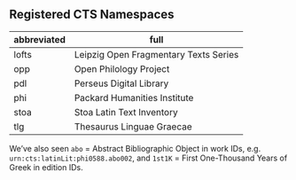 ## Registered CTS Namespaces

abbreviated | full
---- | ----
lofts | Leipzig Open Fragmentary Texts Series
opp | Open Philology Project
pdl | Perseus Digital Library
phi | Packard Humanities Institute
stoa | Stoa Latin Text Inventory
tlg | Thesaurus Linguae Graecae

We’ve also seen `abo` = Abstract Bibliographic Object in work IDs, e.g. `urn:cts:latinLit:phi0588.abo002`, and `1st1K` = First One-Thousand Years of Greek in edition IDs.
